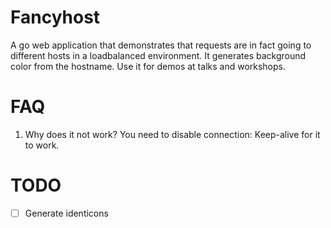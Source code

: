 # Fancyhost
A go web application that demonstrates that requests are in fact going to different hosts in a loadbalanced environment. 
It generates background color from the hostname. Use it for demos at talks and workshops.

# FAQ
1. Why does it not work?
  You need to disable connection: Keep-alive for it to work. 

# TODO
- [ ] Generate identicons
